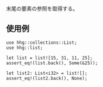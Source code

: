 末尾の要素の参照を取得する。

## 使用例

```
use hhg::collections::List;
use hhg::list;

let list = list![15, 31, 11, 25];
assert_eq!(list.back(), Some(&25));

let list2: List<i32> = list![];
assert_eq!(list2.back(), None);
```
